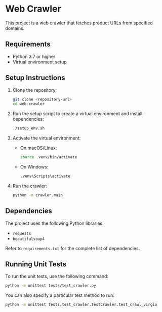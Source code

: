 # Web Crawler

This project is a web crawler that fetches product URLs from specified domains.

## Requirements

- Python 3.7 or higher
- Virtual environment setup

## Setup Instructions

1. Clone the repository:

   ```bash
   git clone <repository-url>
   cd web-crawler
   ```

2. Run the setup script to create a virtual environment and install dependencies:

   ```bash
   ./setup_env.sh
   ```

3. Activate the virtual environment:
   - On macOS/Linux:

     ```bash
     source .venv/bin/activate
     ```

   - On Windows:

     ```bash
     .venv\Scripts\activate
     ```

4. Run the crawler:

   ```bash
   python -m crawler.main
   ```

## Dependencies

The project uses the following Python libraries:

- `requests`
- `beautifulsoup4`

Refer to `requirements.txt` for the complete list of dependencies.

## Running Unit Tests

To run the unit tests, use the following command:

```bash
python -m unittest tests/test_crawler.py
```

You can also specify a particular test method to run:

```bash
python -m unittest tests.test_crawler.TestCrawler.test_crawl_virgio
```
